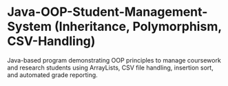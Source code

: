# Java-OOP-Student-Management-System (Inheritance, Polymorphism, CSV-Handling)
Java-based program demonstrating OOP principles to manage coursework and research students using ArrayLists, CSV file handling, insertion sort, and automated grade reporting.
